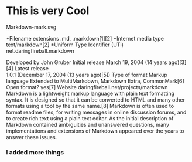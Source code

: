 
# This is very Cool
Markdown-mark.svg

*Filename extensions	.md, .markdown[1][2]
*Internet media type	text/markdown[2]
*Uniform Type Identifier (UTI)	net.daringfireball.markdown

Developed by	John Gruber
Initial release	March 19, 2004 (14 years ago)[3][4]
Latest release	
1.0.1
(December 17, 2004 (13 years ago)[5])
Type of format	Markup language
Extended to	MultiMarkdown, Markdown Extra, CommonMark[6]
Open format?	yes[7]
Website	daringfireball.net/projects/markdown
Markdown is a lightweight markup language with plain text formatting syntax. It is designed so that it can be converted to HTML and many other formats using a tool by the same name.[8] Markdown is often used to format readme files, for writing messages in online discussion forums, and to create rich text using a plain text editor. As the initial description of Markdown contained ambiguities and unanswered questions, many implementations and extensions of Markdown appeared over the years to answer these issues.

### I added more things